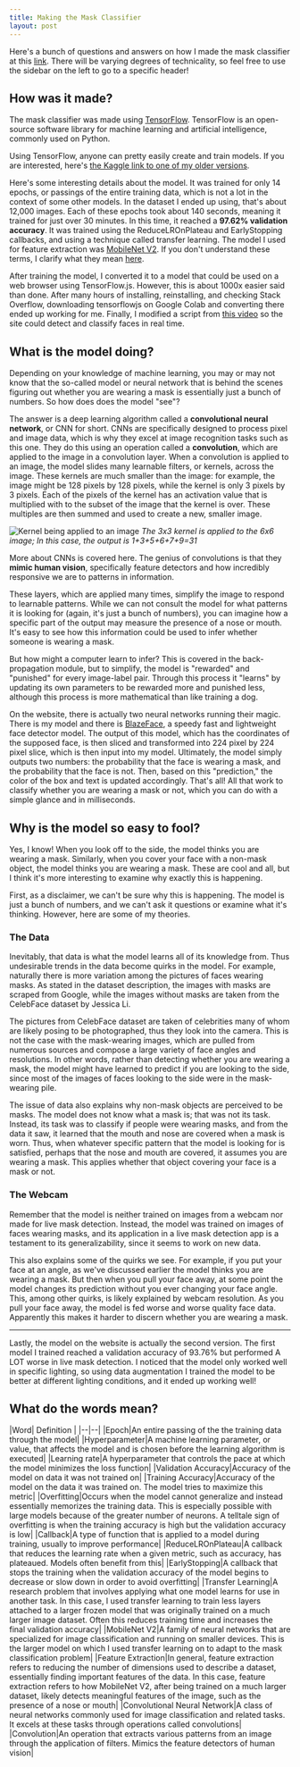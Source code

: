 ```yaml
---
title: Making the Mask Classifier
layout: post
---
```

Here's a bunch of questions and answers on how I made the mask classifier at this [link](https://zaforf.github.io/isp/mask-classifier.html). There will be varying degrees of technicality, so feel free to use the sidebar on the left to go to a specific header!

## How was it made?
The mask classifier was made using [TensorFlow](https://www.tensorflow.org/). TensorFlow is an open-source software library for machine learning and artificial intelligence, commonly used on Python. 

Using TensorFlow, anyone can pretty easily create and train models. If you are interested, here's [the Kaggle link to one of my older versions](https://www.kaggle.com/code/zafirnasim/maskclassifier).

Here's some interesting details about the model. It was trained for only 14 epochs, or passings of the entire training data, which is not a lot in the context of some other models. In the dataset I ended up using, that's about 12,000 images. Each of these epochs took about 140 seconds, meaning it trained for just over 30 minutes. In this time, it reached a **97.62% validation accuracy**. It was trained using the ReduceLROnPlateau and EarlyStopping callbacks, and using a technique called transfer learning. The model I used for feature extraction was [MobileNet V2](https://tfhub.dev/google/tf2-preview/mobilenet_v2/classification/4). If you don't understand these terms, I clarify what they mean [here](https://zaforf.github.io/isp/pages/makingmc/#what-do-the-words-mean). 

After training the model, I converted it to a model that could be used on a web browser using TensorFlow.js. However, this is about 1000x easier said than done. After many hours of installing, reinstalling, and checking Stack Overflow, downloading tensorflowjs on Google Colab and converting there ended up working for me. Finally, I modified a script from [this video](https://youtu.be/3pXgxbkVDao) so the site could detect and classify faces in real time.

## What is the model doing?
Depending on your knowledge of machine learning, you may or may not know that the so-called model or neural network that is behind the scenes figuring out whether you are wearing a mask is essentially just a bunch of numbers. So how does does the model "see"?

The answer is a deep learning algorithm called a **convolutional neural network**, or CNN for short. CNNs are specifically designed to process pixel and image data, which is why they excel at image recognition tasks such as this one. They do this using an operation called a **convolution**, which are applied to the image in a convolution layer. When a convolution is applied to an image, the model slides many learnable filters, or kernels, across the image. These kernels are much smaller than the image: for example, the image might be 128 pixels by 128 pixels, while the kernel is only 3 pixels by 3 pixels. Each of the pixels of the kernel has an activation value that is multiplied with to the subset of the image that the kernel is over. These multiples are then summed and used to create a new, smaller image.

![Kernel being applied to an image](https://anhreynolds.com/img/cnn.png)
*The 3x3 kernel is applied to the 6x6 image; In this case, the output is 1+3+5+6+7+9=31*

More about CNNs is covered here. The genius of convolutions is that they **mimic human vision**, specifically feature detectors and how incredibly responsive we are to patterns in information. 

These layers, which are applied many times, simplify the image to respond to learnable patterns. While we can not consult the model for what patterns it is looking for (again, it's just a bunch of numbers), you can imagine how a specific part of the output may measure the presence of a nose or mouth. It's easy to see how this information could be used to infer whether someone is wearing a mask.

But how might a computer learn to infer? This is covered in the back-propagation module, but to simplify, the model is "rewarded" and "punished" for every image-label pair. Through this process it "learns" by updating its own parameters to be rewarded more and punished less, although this process is more mathematical than like training a dog.

On the website, there is actually two neural networks running their magic. There is my model and there is [BlazeFace](https://www.npmjs.com/package/@tensorflow-models/blazeface), a speedy fast and lightweight face detector model. The output of this model, which has the coordinates of the supposed face, is then sliced and transformed into 224 pixel by 224 pixel slice, which is then input into my model. Ultimately, the model simply outputs two numbers: the probability that the face is wearing a mask, and the probability that the face is not. Then, based on this "prediction," the color of the box and text is updated accordingly. That's all! All that work to classify whether you are wearing a mask or not, which you can do with a simple glance and in milliseconds.
## Why is the model so easy to fool?
Yes, I know! When you look off to the side, the model thinks you are wearing a mask. Similarly, when you cover your face with a non-mask object, the model thinks you are wearing a mask. These are cool and all, but I think it's more interesting to examine why exactly this is happening.

First, as a disclaimer, we can't be sure why this is happening. The model is just a bunch of numbers, and we can't ask it questions or examine what it's thinking. However, here are some of my theories.

### The Data
Inevitably, that data is what the model learns all of its knowledge from. Thus undesirable trends in the data become quirks in the model. For example, naturally there is more variation among the pictures of faces wearing masks. As stated in the dataset description, the images with masks are scraped from Google, while the images without masks are taken from the CelebFace dataset by Jessica Li. 

The pictures from CelebFace dataset are taken of celebrities many of whom are likely posing to be photographed, thus they look into the camera. This is not the case with the mask-wearing images, which are pulled from numerous sources and compose a large variety of face angles and resolutions. In other words, rather than detecting whether you are wearing a mask, the model might have learned to predict if you are looking to the side, since most of the images of faces looking to the side were in the mask-wearing pile.

The issue of data also explains why non-mask objects are perceived to be masks. The model does not know what a mask is; that was not its task. Instead, its task was to classify if people were wearing masks, and from the data it saw, it learned that the mouth and nose are covered when a mask is worn. Thus, when whatever specific pattern that the model is looking for is satisfied, perhaps that the nose and mouth are covered, it assumes you are wearing a mask. This applies whether that object covering your face is a mask or not.

### The Webcam
Remember that the model is neither trained on images from a webcam nor made for live mask detection. Instead, the model was trained on images of faces wearing masks, and its application in a live mask detection app is a testament to its generalizability, since it seems to work on new data.

This also explains some of the quirks we see. For example, if you put your face at an angle, as we've discussed earlier the model thinks you are wearing a mask. But then when you pull your face away, at some point the model changes its prediction without you ever changing your face angle. This, among other quirks, is likely explained by webcam resolution. As you pull your face away, the model is fed worse and worse quality face data. Apparently this makes it harder to discern whether you are wearing a mask. 

---
Lastly, the model on the website is actually the second version. The first model I trained reached a validation accuracy of 93.76% but performed A LOT worse in live mask detection. I noticed that the model only worked well in specific lighting, so using data augmentation I trained the model to be better at different lighting conditions, and it ended up working well!
## What do the words mean?
<div class="table-wrapper" markdown="block">
|Word| Definition |
|--|--|
|Epoch|An entire passing of the the training data through the model|
|Hyperparameter|A machine learning parameter, or value, that affects the model and is chosen before the learning algorithm is executed|
|Learning rate|A hyperparameter that controls the pace at which the model minimizes the loss function|
|Validation Accuracy|Accuracy of the model on data it was not trained on|
|Training Accuracy|Accuracy of the model on the data it was trained on. The model tries to maximize this metric|
|Overfitting|Occurs when the model cannot generalize and instead essentially memorizes the training data. This is especially possible with large models because of the greater number of neurons. A telltale sign of overfitting is when the training accuracy is high but the validation accuracy is low|
|Callback|A type of function that is applied to a model during training, usually to improve performance|
|ReduceLROnPlateau|A callback that reduces the learning rate when a given metric, such as accuracy, has plateaued. Models often benefit from this|
|EarlyStopping|A callback that stops the training when the validation accuracy of the model begins to decrease or slow down in order to avoid overfitting|
|Transfer Learning|A research problem that involves applying what one model learns for use in another task. In this case, I used transfer learning to train less layers attached to a larger frozen model that was originally trained on a much larger image dataset. Often this reduces training time and increases the final validation accuracy|
|MobileNet V2|A family of neural networks that are specialized for image classification and running on smaller devices. This is the larger model on which I used transfer learning on to adapt to the mask classification problem|
|Feature Extraction|In general, feature extraction refers to reducing the number of dimensions used to describe a dataset, essentially finding important features of the data. In this case, feature extraction refers to how MobileNet V2, after being trained on a much larger dataset, likely detects meaningful features of the image, such as the presence of a nose or mouth|
|Convolutional Neural Network|A class of neural networks commonly used for image classification and related tasks. It excels at these tasks through operations called convolutions|
|Convolution|An operation that extracts various patterns from an image through the application of filters. Mimics the feature detectors of human vision|
</div>